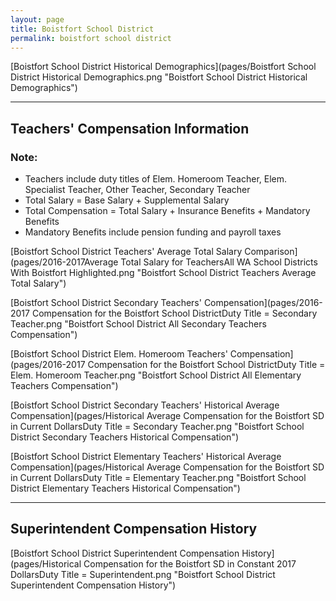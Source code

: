 ```yaml
---
layout: page
title: Boistfort School District
permalink: boistfort school district
---
```



[Boistfort School District Historical Demographics](pages/Boistfort School District Historical Demographics.png "Boistfort School District Historical Demographics")

___

## Teachers' Compensation Information
### Note:
- Teachers include duty titles of Elem. Homeroom Teacher, Elem. Specialist Teacher, Other Teacher, Secondary Teacher
- Total Salary = Base Salary + Supplemental Salary
- Total Compensation = Total Salary + Insurance Benefits + Mandatory Benefits
- Mandatory Benefits include pension funding and payroll taxes

[Boistfort School District Teachers' Average Total Salary Comparison](pages/2016-2017Average Total Salary for TeachersAll WA School Districts With Boistfort Highlighted.png "Boistfort School District Teachers Average Total Salary")

[Boistfort School District Secondary Teachers' Compensation](pages/2016-2017 Compensation for the Boistfort School DistrictDuty Title = Secondary Teacher.png "Boistfort School District All Secondary Teachers Compensation")

[Boistfort School District Elem. Homeroom Teachers' Compensation](pages/2016-2017 Compensation for the Boistfort School DistrictDuty Title = Elem. Homeroom Teacher.png "Boistfort School District All Elementary Teachers Compensation")

[Boistfort School District Secondary Teachers' Historical Average Compensation](pages/Historical Average Compensation for the Boistfort SD in Current DollarsDuty Title = Secondary Teacher.png "Boistfort School District Secondary Teachers Historical Compensation")

[Boistfort School District Elementary Teachers' Historical Average Compensation](pages/Historical Average Compensation for the Boistfort SD in Current DollarsDuty Title = Elementary Teacher.png "Boistfort School District Elementary Teachers Historical Compensation")


___

## Superintendent Compensation History

[Boistfort School District Superintendent Compensation History](pages/Historical Compensation for the Boistfort SD in Constant 2017 DollarsDuty Title = Superintendent.png "Boistfort School District Superintendent Compensation History")

